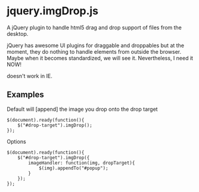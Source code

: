 jquery.imgDrop.js
=================

A jQuery plugin to handle html5 drag and drop support of files from the desktop.

jQuery has awesome UI plugins for draggable and droppables but at the moment,
they do nothing to handle elements from outside the browser. Maybe when it becomes standardized, we will see it.
Nevertheless, I need it NOW!

doesn't work in IE.

Examples
--------

Default will [append] the image you drop onto the drop target

    $(document).ready(function(){
        $("#drop-target").imgDrop();
    });

Options

    $(document).ready(function(){
        $("#drop-target").imgDrop({
            imageHandler: function(img, dropTarget){
                $(img).appendTo("#popup");
            }
        });
    });
